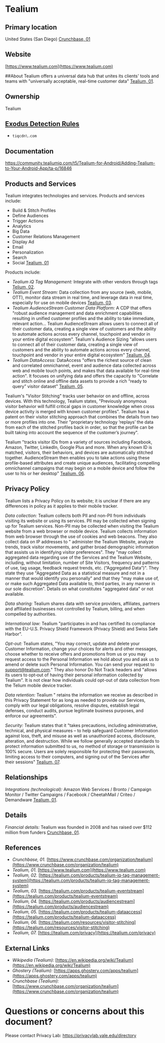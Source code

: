 # Tealium

## Primary location
United States (San Diego) [Crunchbase, 01](https://www.crunchbase.com/organization/tealium)

## Website
[https://www.tealium.com](https://www.tealium.com)

##About
Tealium offers a universal data hub that unites its clients' tools and teams with "universally acceptable, real-time customer data" [Tealium, 01](https://www.tealium.com).

## Ownership
Tealium

## [Exodus Detection Rules](https://exodus-privacy.eu.org)
* `tiqcdn\.com`

## Documentation
https://community.tealiumiq.com/t5/Tealium-for-Android/Adding-Tealium-to-Your-Android-App/ta-p/16846

## Products and Services
Tealium integrates technologies and services. Products and services include:

* Build & Stitch Profiles
* Define Audiences
* Trigger Actions
* Analytics
* Big Data
* Customer Relations Management
* Display Ad
* Email
* Personalization
* Search
* Social [Tealium, 01](https://www.tealium.com)

Products include:

* _Tealium iQ Tag Management:_ Integrate with other vendors through tags [Telium, 02](https://tealium.com/products/tealium-iq-tag-management-system).
* _Tealium Event Stream:_ Data collection from any source (web, mobile, OTT), monitor data stream in real time, and leverage data in real time, especially for use on mobile devices [Tealium, 03](https://tealium.com/products/tealium-eventstream).
* _Tealium AudienceStream Customer Data Platform:_ A CDP that offers "robust audience management and data enrichment capabilities resulting in unified customer profiles and the ability to take immediate, relevant action... Tealium AudienceStream allows users to connect all of their customer data, creating a single view of customers and the ability to automate actions across every channel, touchpoint and vendor in your entire digital ecosystem". Tealium's Audience Sizing "allows users to connect all of their customer data, creating a single view of customers and the ability to automate actions across every channel, touchpoint and vendor in your entire digital ecosystem" [Tealium, 04](https://tealium.com/products/audiencestream).
* _Tealium DataAccess:_ DataAccess "offers the richest source of clean and correlated omnichannel, event and audience data collected across web and mobile touch points, and makes that data available for real-time action". It focuses on unifying data and offers the capacity to "Correlate and stitch online and offline data assets to provide a rich “ready to query” visitor dataset" [Tealium, 05](https://tealium.com/products/tealium-dataaccess).

Tealium's "Visitor Stitching" tracks user behavior on and offline, across devices. With this technology, Tealium states, "Previously anonymous visitor behavior will fulfill critical gaps in customer knowledge when cross device activity is merged with known customer profiles". Tealium has a patent on their visitor stitching approach that combines the details from two or more profiles into one. Their "proprietary technology ‘replays’ the data from each of the stitched profiles back in order, so that the profile can be built taking into account the sequence of the customer’s journey".  

Tealium "tracks visitor IDs from a variety of sources including Facebook, Amazon, Twitter, LinkedIn, Google Plus and more. When any known ID is matched, visitors, their behaviors, and devices are automatically stitched together. AudienceStream then enables you to take actions using these profile-based attributes and create unique audiences, facilitating compelling omnichannel campaigns that may begin on a mobile device and follow the user to his or her desktop" [Tealium, 06](https://tealium.com/resources/visitor-stitching).

## Privacy Policy
Tealium lists a Privacy Policy on its website; it is unclear if there are any differences in policy as it applies to their mobile tracker.  

_Data collection:_ Tealium collects both PII and non-PII from individuals visiting its website or using its services. PII may be collected when signing up for Tealium services. Non-PII may be collected when visiting the Tealium website from a web browser or mobile device. Tealium collects information from web browser through the use of cookies and web beacons. They also collect data on IP addresses to " administer the Tealium Website, analyze trends, track visitor movements, and gather broad demographic information that assists us in identifying visitor preferences". They "may collect aggregated data regarding use of the Services and the Tealium Website, including, without limitation, number of Site Visitors, frequency and patterns of use, tag usage, feedback request trends, etc. (“Aggregated Data”)". They state they use "Aggregated Data as a statistical measure and not in a manner that would identify you personally" and that they "may make use of, or make such Aggregated Data available to, third parties, in any manner in our sole discretion". Details on what constitutes "aggregated data" or not available.  

_Data sharing:_ Tealium shares data with service providers, affiliates, partners and affiliated businesses not controlled by Tealium, billing, and when compelled by authorities.

_International law:_ Tealium "participates in and has certified its compliance with the EU-U.S. Privacy Shield Framework (Privacy Shield) and Swiss Safe Harbor".

_Opt-out:_ Tealium states, "You may correct, update and delete your Customer Information, change your choices for alerts and other messages, choose whether to receive offers and promotions from us or you may request access to the Personal Information we hold about you and ask us to amend or delete such Personal Information. You can send your request to support@tealium.com." They also honor Do Not Track headers and "allows its users to opt‐out of having their personal information collected by Tealium". It is not clear how individuals could opt-out of data collection from the Telium mobile device tracker.

_Data retention:_ Tealium " retains the information we receive as described in this Privacy Statement for as long as needed to provide our Services, comply with our legal obligations, resolve disputes, establish legal defenses, conduct audits, pursue legitimate business purposes, and enforce our agreements".

_Security:_ Tealium states that it "takes precautions, including administrative, technical, and physical measures – to help safeguard Customer Information against loss, theft, and misuse as well as unauthorized access, disclosure, alteration, and destruction. While we follow generally accepted standards to protect information submitted to us, no method of storage or transmission is 100% secure. Users are solely responsible for protecting their passwords, limiting access to their computers, and signing out of the Services after their sessions" [Tealium, 07](https://tealium.com/privacy).

## Relationships
_Integrations (technological):_ Amazon Web Services / Bronto / Campaign Monitor / Twitter Campaigns / Facebook / CheetahMail / Criteo / Demandware [Tealium, 01](https://www.tealium.com).

## Details
_Financial details:_ Tealium was founded in 2008 and has raised over $112 million from funders [Crunchbase, 01](https://www.crunchbase.com/organization/tealium).

## References
* _Crunchbase, 01._ [https://www.crunchbase.com/organization/tealium](https://www.crunchbase.com/organization/tealium)  
* _Tealium, 01._ [https://www.tealium.com](https://www.tealium.com)  
* _Tealium, 02._ [https://tealium.com/products/tealium-iq-tag-management-system](https://tealium.com/products/tealium-iq-tag-management-system)  
* _Tealium, 03._ [https://tealium.com/products/tealium-eventstream](https://tealium.com/products/tealium-eventstream)  
* _Tealium, 04._ [https://tealium.com/products/audiencestream](https://tealium.com/products/audiencestream)  
* _Tealium, 05._ [https://tealium.com/products/tealium-dataaccess](https://tealium.com/products/tealium-dataaccess)  
* _Tealium, 06._ [https://tealium.com/resources/visitor-stitching](https://tealium.com/resources/visitor-stitching)  
* _Tealium, 07._ [https://tealium.com/privacy](https://tealium.com/privacy)

## External Links
* _Wikipedia (Tealium):_ [https://en.wikipedia.org/wiki/Tealium](https://en.wikipedia.org/wiki/Tealium)  
* _Ghostery (Tealium):_ [https://apps.ghostery.com/apps/tealium](https://apps.ghostery.com/apps/tealium)
* _Crunchbase (Tealium):_ [https://www.crunchbase.com/organization/tealium](https://www.crunchbase.com/organization/tealium)

# Questions or concerns about this document?
Please contact Privacy Lab: https://privacylab.yale.edu/directory
